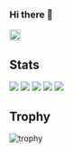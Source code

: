 ### Hi there 👋
<p align="left">
    <a href="https://github.com/konattsu">
    <img height="20" src="https://komarev.com/ghpvc/?username=konattsu" />
  </a>
</p>

## Stats
![](http://github-profile-summary-cards.vercel.app/api/cards/profile-details?username=konattsu&theme=solarized_dark)
![](http://github-profile-summary-cards.vercel.app/api/cards/repos-per-language?username=konattsu&theme=solarized_dark)
![](http://github-profile-summary-cards.vercel.app/api/cards/most-commit-language?username=konattsu&theme=solarized_dark)
![](http://github-profile-summary-cards.vercel.app/api/cards/stats?username=konattsu&theme=solarized_dark)
![](http://github-profile-summary-cards.vercel.app/api/cards/productive-time?username=konattsu&theme=solarized_dark&utcOffset=9)

## Trophy
![trophy](https://github-profile-trophy.vercel.app/?username=konattsu&theme=tokyonight)
